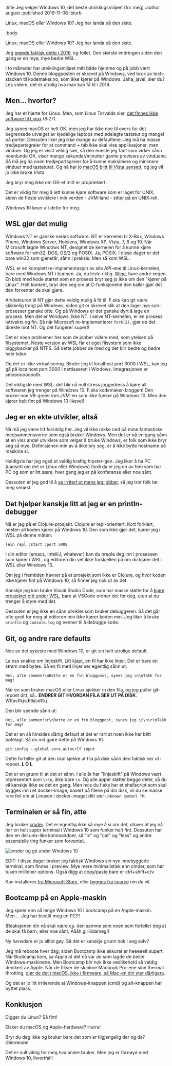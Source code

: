 :title Jeg velger Windows 10, det beste utviklingsmiljøet (for meg)
:author august
:published 2019-11-06
:blurb

Linux, macOS eller Windows 10? Jeg har landa på den siste.

:body

Linux, macOS eller Windows 10? Jeg har landa på den siste.

Jeg [prøvde faktisk dette i 2016](https://augustl.com/blog/2016/notes_on_windows/), og feilet. Den største endringen siden den gang er en mye, mye bedre WSL.

I to måneder har utviklingsmiljøet mitt både hjemme og på jobb vært Windows 10. Denne bloggposten er skrevet på Windows, ved bruk av tech-stacken til kodemaker.no, som ikke kjører på Windows. Jaha, javel, sier du? Les videre, det er utrolig hva man kan få til i 2019.


## Men... hvorfor?

Jeg har et hjerte for Linux. Men, som Linus Torvalds sier, [det finnes ikke software til Linux](https://www.youtube.com/watch?v=5PmHRSeA2c8&t=387) (6:27).

Jeg synes macOS er helt OK, men jeg har ikke noe til overs for det begrensede utvalget av kjedelige laptops med ødelagte tastatur og mangel på porter. Dessuten liker jeg ikke mange av defaultene. Jeg må ha masse tredjepartsgreier for at command + tab ikke skal vise applikasjoner, men vinduer. Og jeg er visst veldig sær, så den eneste jeg fant som virker sånn noenlunde OK, viser mange sekunder/minutter gamle previews av vinduene. Så må jeg ha noen tredjepartsgreier for å kunne maksimere og minimere vinduer med tastaturet. Og nå har jo [macOS blitt til Vista uansett](https://tyler.io/macos-10-15-vista/), og jeg vil jo ikke bruke _Vista_.

Jeg bryr meg ikke om OS-et mitt er proprietært.

Det er viktig for meg å lett kunne kjøre software som er laget for UNIX, siden de fleste utviklere i min verden - JVM-land - sitter på en UNIX-ish.

Windows 10 løser alt dette for meg.

## WSL gjør det mulig

Windows NT er ganske seriøs software. NT er kernelen til X-Box, Windows Phone, Windows Server, Hololens, Windows XP, Vista, 7, 8 og 10. Når Microsoft lagde Windows NT, designet de kernelen for å kunne kjøre software for win32, DOS, OS/2 og POSIX. Ja, POSIX. I disse dager er det bare win32 som gjenstår, sånn i praksis. Men så kom WSL.

WSL er en komplett re-implementasjon av alle API-ene til Linux-kernelen, bare med Windows NT i bunnen. Ja, du leste riktig. [Wine](https://www.winehq.org/), bare andre vegen. En blob med kode startet som en prosess bryr seg jo ikke om den "kjører på Linux". Helt konkret, bryr den seg om at C-funksjonene den kaller gjør det den forventer de skal gjøre.

Arkitekturen til NT gjør dette veldig mulig å få til. F.eks kan git være skikkelig treigt på Windows, siden git er skrevet slik at den lager nye sub-prosesser ganske ofte. Og på Windows er det ganske dyrt å lage en prosess. Men det er Windows. Ikke NT. I selve NT-kernelen, er en prosess lettvekts og fin. Så når Microsoft re-implementerer `fork(2)`, gjør de det direkte mot NT. Og det fungerer supert!

Det er noen problemer her som de jobber videre med, som ytelsen på filsystemet. Neste versjon av WSL får et eget filsystem som ikke piggybacker på NTFS. Så dette jobber de med og det blir bedre og bedre hele tiden.

Og det er ikke virtualisering. Binder jeg til localhost port 3000 i WSL, kan jeg gå på localhost port 3000 i nettleseren i Windows. Integrasjonen er smoooooooooth.

Det viktigste med WSL: det blir nå null stress joggedress å kjøre all softwaren jeg trenger på Windows 10. F.eks kodemaker-bloggen! Den bruker noe V8-greier inni JVM-en som ikke funker på Windows 10. Men den kjører helt fint på Windows 10 likevel!

## Jeg er en ekte utvikler, altså

Nå må jeg være litt forsiktig her. Jeg vil ikke rakke ned på mine fantastiske medsammensvorne som også bruker Windows. Men det er nå en gang sånn at en viss andel utviklere som velger å bruke Windows, er folk som ikke bryr seg så mye. Definisjonen min av å ikke bry seg, er å ikke bytte hostname på maskina si.

Heldigvis har jeg også et veldig kraftig hipster-gen. Jeg liker å ha PC (uansett om det er Linux eller Windows) fordi da er jeg en av fem som har PC og som er litt sære, hver gang jeg er på konferanse eller noe sånt.

Dessuten er jeg god til å [se irritert ut mens jeg jobber](https://www.youtube.com/watch?v=Kafq7yrKAOQ), så jeg tror folk tar meg seriøst.

## Det hjelper kanskje litt at jeg er en println-debugger

Nå er jeg på et Clojure-prosjekt. Clojure er repl-orientert. Kort forklart, nesten all koden kjører på Windows 10. Den som ikke gjør det, kjører jeg i WSL på denne måten:

```shell script
lein repl :start :port 5008
```

I din editor (emacs, IntelliJ, whatever) kan du nreple deg inn i prosessen som kjører i WSL, og editoren din vet ikke forskjellen på om du kjører det i WSL eller Windows 10.

Om jeg i fremtiden havner på et prosjekt som ikke er Clojure, og hvor koden ikke kjører fint på Windows 10, så finner jeg nok ut av det.

Kanskje jeg kan bruke Visual Studio Code, som har masse støtte for å [kjøre prosjektet ditt under WSL](https://code.visualstudio.com/docs/remote/wsl), bare at VSCode ordner det for deg, uten at du trenger å styre med det.

Dessuten er jeg ikke en sånn utvikler som bruker debuggeren. Så det går ofte greit for meg at editoren min ikke kjører koden min. Jeg liker å bruke `println` og `console.log` og venner til å debugge kode.

## Git, og andre rare defaults

Noe av det sykeste med Windows 10, er git sin helt utrolige default.

La oss snakke om linjeskift. Litt kjapt, en fil har ikke linjer. Det er bare en strøm med bytes. Så en fil med linjer ser egentlig sånn ut:

```text
Hei, alle sammen!\nDette er en fin bloggpost, synes jeg.\n\nTakk for meg!
```

Når en som bruker macOS eller Linux sjekker in den fila, og jeg puller git-repoet ditt, så.. **ENDRER GIT HVORDAN FILA SER UT PÅ DISK**. Wtfasflkjsdflkjsdflkj.

Den blir seende sånn ut:

```text
Hei, alle sammen!\r\nDette er en fin bloggpost, synes jeg.\r\n\r\nTakk for meg!
```

Det er en så hinsides dårlig default at det er rart at noen ikke har blitt bøtelagt. Så du _må_ gjøre dette på Windows 10.

```shell script
git config --global core.autocrlf input
```

Dette forteller git at den skal sjekke ut fila på disk sånn den faktisk ser ut i repoet. **L O L**.

Det er en grunn til at det er sånn. I alle år har "linjeskift" på Windows vært representert som `\r\n`, ikke bare `\n`. Og alle apper støtter begge deler, så du vil kanskje ikke se det en gang. Men hvis du f.eks har et shellscript som skal bygges inn i et docker-image, basert på filene på din disk, vil du se masse rare feil om at Linuxen i docker-imaget ditt sier `unknown symbol ^M`.

## Terminalen er så fin, atte

Jeg bruker [cmder](https://cmder.net/). Det er egentlig ikke så mye å si om det, utover at jeg nå har en helt super terminal i Windows 10 som funker helt fint. Dessuten har den en del unix-like kommandoer, så "ls" og "cat" og "less" og andre essensielle ting funker som forventet.

![cmder og git under Windows 10](/images/blogg/win10_cmder.jpg)

EDIT: I disse dager bruker jeg faktisk Windows sin nye innebyggede terminal, som finnes i preview. Mye mere minimalistisk enn cmder, som har tusen millioner options. Også digg at copy/paste bare er ctrl+shift+c/v.

Kan installeres [fra Microsoft Store](https://www.microsoft.com/en-us/p/windows-terminal-preview/9n0dx20hk701), eller [bygges fra source](https://github.com/microsoft/terminal) om du vil.

## Bootcamp på en Apple-maskin

Jeg kjører enn så lenge Windows 10 i bootcamp på en Apple-maskin. Men.... Jeg har bestilt meg en PC!!!

(Reaksjonen din nå skal være ca. den samme som noen som forteller deg at de skal få barn, eller noe sånt. Åååh giiiiiidameg!)

Ny harwdare er jo alltid gøy. Så det er kanskje grunn nok i seg selv?

Jeg må reboote hver dag, siden Bootcamp ikke akkurat er heeeeelt supert. Når Bootcamp kom, sa Apple at det nå var _de_ som lagde de beste Windows-maskinene. Men Bootcamp blir nok ikke vedlikehold så veldig dedikert av Apple. Når de fikser de slunkne Macbook Pro-ene sine thermal throtting, [gjør de det i macOS, ikke i firmware, så Mac-en din yter dårligere](https://www.youtube.com/watch?v=WxocVricANg).

Og det er jo litt irriterende at Windows-knappen (cmd) og alt-knappen har byttet plass..

## Konklusjon

Digger du Linux? Så fint!

Elsker du macOS og Apple-hardware? Hurra!

Bryr du deg ikke og bruker bare det som er tilgjengelig der og da? Glimrende!

Det er null viktig for meg hva andre bruker. Men jeg er fornøyd med Windows 10, ihvertfall!
